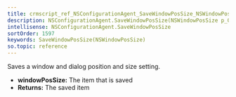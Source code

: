 ```yaml
---
title: crmscript_ref_NSConfigurationAgent_SaveWindowPosSize_NSWindowPosSize_p_0
description: NSConfigurationAgent.SaveWindowPosSize(NSWindowPosSize p_0)
intellisense: NSConfigurationAgent.SaveWindowPosSize
sortOrder: 1597
keywords: SaveWindowPosSize(NSWindowPosSize)
so.topic: reference
---
```



Saves a window and dialog position and size setting.



* **windowPosSize:** The item that is saved
* **Returns:** The saved item


